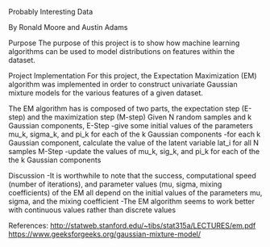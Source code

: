 Probably Interesting Data

By Ronald Moore and Austin Adams

Purpose
The purpose of this project is to show how machine learning algorithms can be used to model distributions on features within the dataset.

Project Implementation
For this project, the Expectation Maximization (EM) algorithm was implemented in order to construct univariate Gaussian mixture models for the various features of a given dataset.

The EM algorithm has is composed of two parts, the expectation step (E-step) and the maximization step (M-step)
Given N random samples and k Gaussian components,
E-Step
-give some initial values of the parameters mu_k, sigma_k, and pi_k for each of the k Gaussian components
-for each k Gaussian component, calculate the value of the latent variable lat_i for all N samples
M-Step
-update the values of mu_k, sig_k, and pi_k for each of the the k Gaussian components

Discussion
-It is worthwhile to note that the success, computational speed (number of iterations), and parameter values (mu, sigma, mixing coefficients) of the EM all depend on the initial values of the parameters mu, sigma, and the mixing coefficient
-The EM algorithm seems to work better with continuous values rather than discrete values

References:
http://statweb.stanford.edu/~tibs/stat315a/LECTURES/em.pdf
https://www.geeksforgeeks.org/gaussian-mixture-model/
